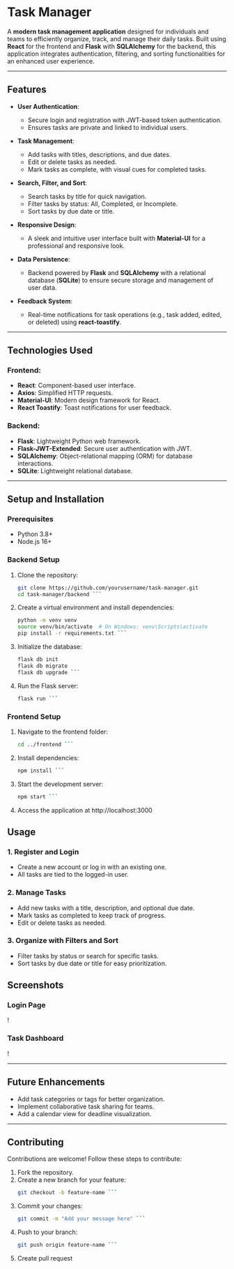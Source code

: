 # **Task Manager**

A **modern task management application** designed for individuals and teams to efficiently organize, track, and manage their daily tasks. Built using **React** for the frontend and **Flask** with **SQLAlchemy** for the backend, this application integrates authentication, filtering, and sorting functionalities for an enhanced user experience.

---

## **Features**

- **User Authentication**:
  - Secure login and registration with JWT-based token authentication.
  - Ensures tasks are private and linked to individual users.

- **Task Management**:
  - Add tasks with titles, descriptions, and due dates.
  - Edit or delete tasks as needed.
  - Mark tasks as complete, with visual cues for completed tasks.

- **Search, Filter, and Sort**:
  - Search tasks by title for quick navigation.
  - Filter tasks by status: All, Completed, or Incomplete.
  - Sort tasks by due date or title.

- **Responsive Design**:
  - A sleek and intuitive user interface built with **Material-UI** for a professional and responsive look.

- **Data Persistence**:
  - Backend powered by **Flask** and **SQLAlchemy** with a relational database (**SQLite**) to ensure secure storage and management of user data.

- **Feedback System**:
  - Real-time notifications for task operations (e.g., task added, edited, or deleted) using **react-toastify**.

---

## **Technologies Used**

### **Frontend**:
- **React**: Component-based user interface.
- **Axios**: Simplified HTTP requests.
- **Material-UI**: Modern design framework for React.
- **React Toastify**: Toast notifications for user feedback.

### **Backend**:
- **Flask**: Lightweight Python web framework.
- **Flask-JWT-Extended**: Secure user authentication with JWT.
- **SQLAlchemy**: Object-relational mapping (ORM) for database interactions.
- **SQLite**: Lightweight relational database.

---

## **Setup and Installation**

### **Prerequisites**
- Python 3.8+
- Node.js 16+

### **Backend Setup**
1. Clone the repository:
   ```bash
   git clone https://github.com/yourusername/task-manager.git
   cd task-manager/backend ```
2. Create a virtual environment and install dependencies:
   ```bash
   python -m venv venv
   source venv/bin/activate  # On Windows: venv\Scripts\activate
   pip install -r requirements.txt ```
3. Initialize the database:
   ```bash
   flask db init
   flask db migrate
   flask db upgrade ```
4. Run the Flask server:
    ```bash
   flask run ```

### **Frontend Setup**
1. Navigate to the frontend folder:
   ```bash
   cd ../frontend ```
2. Install dependencies:
   ```bash
   npm install ```
3. Start the development server:
   ```bash
   npm start ```
4. Access the application at http://localhost:3000

## **Usage**

### **1. Register and Login**
- Create a new account or log in with an existing one.
- All tasks are tied to the logged-in user.

### **2. Manage Tasks**
- Add new tasks with a title, description, and optional due date.
- Mark tasks as completed to keep track of progress.
- Edit or delete tasks as needed.

### **3. Organize with Filters and Sort**
- Filter tasks by status or search for specific tasks.
- Sort tasks by due date or title for easy prioritization.

## **Screenshots**

### **Login Page**
<!-- ![Login Page](screenshots/login.png) -->!

### **Task Dashboard**
<!-- ![Task Dashboard](screenshots/dashboard.png) -->!

---

## **Future Enhancements**
- Add task categories or tags for better organization.
- Implement collaborative task sharing for teams.
- Add a calendar view for deadline visualization.

---

## **Contributing**
Contributions are welcome! Follow these steps to contribute:

1. Fork the repository.
2. Create a new branch for your feature:
   ```bash
   git checkout -b feature-name ```
3. Commit your changes:
   ``` bash
   git commit -m "Add your message here" ```
4. Push to your branch:
   ``` bash
   git push origin feature-name ```
5. Create pull request
